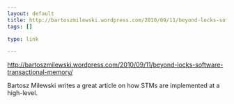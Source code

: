 ```yaml
--- 
layout: default
title: http://bartoszmilewski.wordpress.com/2010/09/11/beyond-locks-software-transactional-m...
tags: []

type: link

---
```

<a href="http://bartoszmilewski.wordpress.com/2010/09/11/beyond-locks-software-transactional-memory/">http://bartoszmilewski.wordpress.com/2010/09/11/beyond-locks-software-transactional-memory/</a>

Bartosz Milewski writes a great article on how STMs are implemented at a high-level.
